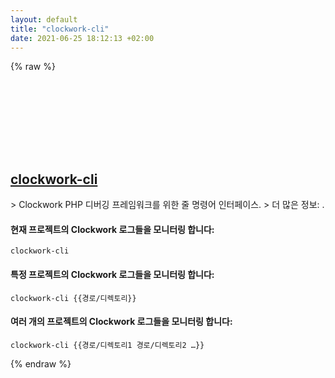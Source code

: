 ```yaml
---
layout: default
title: "clockwork-cli"
date: 2021-06-25 18:12:13 +02:00
---
```

{% raw %}
<h2 id="clockwork-cli">
  <a href="/ko/common/clockwork-cli.html">clockwork-cli</a> <a href="#clockwork-cli"><svg class="icon">
    <use href="/assets/images/unicode_sprite.svg#link" />
  </svg></a>
</h2>
> Clockwork PHP 디버깅 프레임워크를 위한 줄 명령어 인터페이스.
> 더 많은 정보: <https://github.com/ptrofimov/clockwork-cli>.

#### 현재 프로젝트의 Clockwork 로그들을 모니터링 합니다:
```shell
clockwork-cli
```
#### 특정 프로젝트의 Clockwork 로그들을 모니터링 합니다:
```shell
clockwork-cli {{경로/디렉토리}}
```
#### 여러 개의 프로젝트의 Clockwork 로그들을 모니터링 합니다:
```shell
clockwork-cli {{경로/디렉토리1 경로/디렉토리2 …}}
```
{% endraw %}